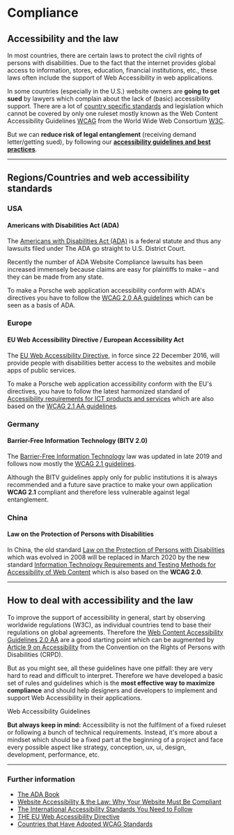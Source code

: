 # Compliance

## Accessibility and the law
In most countries, there are certain laws to protect the civil rights of persons with disabilities. 
Due to the fact that the internet provides global access to information, stores, education, financial institutions, etc., these laws often include the support of Web Accessibility in web applications.

In some countries (especially in the U.S.) website owners are **going to get sued** by lawyers which complain about the lack of (basic) accessibility support. 
There are a lot of [country specific standards](https://www.w3.org/WAI/policies/) and legislation which cannot be covered by only one ruleset mostly known as the Web Content Accessibility Guidelines [WCAG](https://www.w3.org/WAI/standards-guidelines/wcag/) from the World Wide Web Consortium [W3C](https://www.w3.org/). 

But we can **reduce risk of legal entanglement** (receiving demand letter/getting sued), by following our **[accessibility guidelines and best practices](#/accessibility/guidelines)**.

--- 

## Regions/Countries and web accessibility standards

### USA 

#### Americans with Disabilities Act (ADA)
The [Americans with Disabilities Act (ADA)](https://www.ada.gov/) is a federal statute and thus any lawsuits filed under The ADA go straight to U.S. District Court. 

Recently the number of ADA Website Compliance lawsuits has been increased immensely because claims are easy for plaintiffs to make – and they can be made from any state.

To make a Porsche web application accessibility conform with ADA's directives you have to follow the [WCAG 2.0 AA guidelines](https://www.w3.org/TR/WCAG20/) which can be seen as a basis of ADA.

### Europe

#### EU Web Accessibility Directive / European Accessibility Act
The [EU Web Accessibility Directive](https://eur-lex.europa.eu/legal-content/EN/TXT/?uri=uriserv:OJ.L_.2016.327.01.0001.01.ENG), in force since 22 December 2016, will provide people with disabilities better access to the websites and mobile apps of public services.

To make a Porsche web application accessibility conform with the EU's directives, you have to follow the latest harmonized standard of [Accessibility requirements for ICT products and services](https://www.etsi.org/deliver/etsi_en/301500_301599/301549/02.01.02_60/en_301549v020102p.pdf) which are also based on the [WCAG 2.1 AA guidelines](https://www.w3.org/TR/WCAG21/).

### Germany

#### Barrier-Free Information Technology (BITV 2.0)
The [Barrier-Free Information Technology](https://www.gesetze-im-internet.de/bitv_2_0/index.html) law was updated in late 2019 and follows now mostly the [WCAG 2.1 guidelines](https://www.w3.org/TR/WCAG21/).

Although the BITV guidelines apply only for public institutions it is always recommended and a future save practice to make your own application **WCAG 2.1** compliant and therefore less vulnerable against legal entanglement.

### China

#### Law on the Protection of Persons with Disabilities
In China, the old standard [Law on the Protection of Persons with Disabilities](http://www.cdpf.org.cn/english/Resources/lawsregulations/201603/t20160303_542879.shtml) which was evolved in 2008 will be replaced in March 2020 by the new standard [Information Technology Requirements and Testing Methods for Accessibility of Web Content](https://www.w3.org/blog/2020/02/updated-chinese-accessibility-standard/) which is also based on the **WCAG 2.0**.

--- 

## How to deal with accessibility and the law
To improve the support of accessibility in general, start by observing worldwide regulations (W3C), as individual countries tend to base their regulations on global agreements. 
Therefore the [Web Content Accessibility Guidelines 2.0 AA](https://www.w3.org/TR/WCAG20/) are a good starting point which can be augmented by [Article 9 on Accessibility](https://www.un.org/development/desa/disabilities/convention-on-the-rights-of-persons-with-disabilities/article-9-accessibility.html) from the Convention on the Rights of Persons with Disabilities (CRPD).

But as you might see, all these guidelines have one pitfall: they are very hard to read and difficult to interpret. Therefore we have developed a basic set of rules and guidelines which is the **most effective way to maximize compliance** and should help designers and developers to implement and support Web Accessibility in their applications.

<p-link href="#/accessibility/guidelines">Web Accessibility Guidelines</p-link>

**But always keep in mind:** Accessibility is not the fulfilment of a fixed ruleset or following a bunch of technical requirements. Instead, it's more about a mindset which should be a fixed part at the beginning of a project and face every possible aspect like strategy, conception, ux, ui, design, development, performance, etc. 

--- 

### Further information
* [The ADA Book](https://adabook.com/)
* [Website Accessibility & the Law: Why Your Website Must Be Compliant](https://www.searchenginejournal.com/website-accessibility-law/285199)
* [The International Accessibility Standards You Need to Follow](https://www.telerik.com/blogs/the-international-accessibility-standards-you-need-to-follow)
* [THE EU Web Accessibility Directive](https://ec.europa.eu/digital-single-market/en/web-accessibility)
* [Countries that Have Adopted WCAG Standards](https://www.3playmedia.com/2017/08/22/countries-that-have-adopted-wcag-standards-map/)
